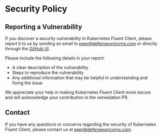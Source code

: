 # Security Policy

## Reporting a Vulnerability

If you discover a security vulnerability in Kubernetes Fluent Client, please report it to us by sending an email to [pepr@defenseunicorns.com](mailto:pepr@defenseunicorns.com?subject=Vulnerability) or directly through the [GitHub UI](https://github.com/defenseunicorns/kubernetes-fluent-client/security/advisories/new).

Please include the following details in your report:

- A clear description of the vulnerability
- Steps to reproduce the vulnerability
- Any additional information that may be helpful in understanding and fixing the issue

We appreciate your help in making Kubernetes Fluent Client more secure and will acknowledge your contribution in the remediation PR.

## Contact

If you have any questions or concerns regarding the security of Kubernetes Fluent Client, please contact us at <pepr@defenseunicorns.com>.
